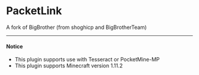 PacketLink
=============

A fork of BigBrother (from shoghicp and BigBrotherTeam)

-------------

#### Notice
* This plugin supports use with Tesseract or PocketMine-MP
* This plugin supports Minecraft version 1.11.2